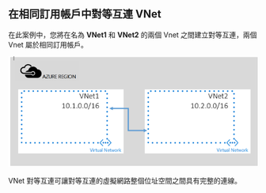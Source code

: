 ## 在相同訂用帳戶中對等互連 VNet
在此案例中，您將在名為 **VNet1** 和 **VNet2** 的兩個 Vnet 之間建立對等互連，兩個 Vnet 屬於相同訂用帳戶。

![基本案例](./media/virtual-networks-create-vnetpeering-scenario-basic-include/figure01.PNG)

VNet 對等互連可讓對等互連的虛擬網路整個位址空間之間具有完整的連線。

<!---HONumber=AcomDC_0803_2016-->